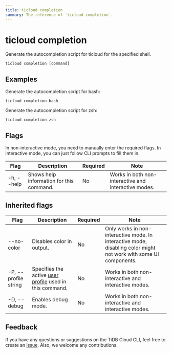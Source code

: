 ```yaml
---
title: ticloud completion
summary: The reference of `ticloud completion`.
---
```


# ticloud completion

Generate the autocompletion script for ticloud for the specified shell.

```shell
ticloud completion [command]
```

## Examples

Generate the autocompletion script for bash:

```shell
ticloud completion bash
```

Generate the autocompletion script for zsh:

```shell
ticloud completion zsh
```

## Flags

In non-interactive mode, you need to manually enter the required flags. In interactive mode, you can just follow CLI prompts to fill them in.

| Flag                    | Description                                                   | Required | Note                                                 |
|-------------------------|---------------------------------------------------------------|----------|------------------------------------------------------|
| -h, --help              | Shows help information for this command.                      | No       | Works in both non-interactive and interactive modes. |

## Inherited flags

| Flag                 | Description                                                                               | Required | Note                                                                                                                    |
|----------------------|-------------------------------------------------------------------------------------------|----------|--------------------------------------------------------------------------------------------------------------------------|
| --no-color           | Disables color in output.                                                                  | No       | Only works in non-interactive mode. In interactive mode, disabling color might not work with some UI components. |
| -P, --profile string | Specifies the active [user profile](/tidb-cloud/cli-reference.md#user-profile) used in this command. | No       | Works in both non-interactive and interactive modes.                                                                      |
| -D, --debug          | Enables debug mode.                                                                                   | No       | Works in both non-interactive and interactive modes.                                                             |

## Feedback

If you have any questions or suggestions on the TiDB Cloud CLI, feel free to create an [issue](https://github.com/tidbcloud/tidbcloud-cli/issues/new/choose). Also, we welcome any contributions.